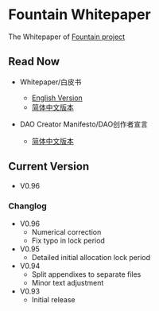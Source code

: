 # Fountain Whitepaper

The Whitepaper of [Fountain project](https://fountainhub.com)

## Read Now
- Whitepaper/白皮书
    - [English Version](./WP-Doc/en/Fountain-Whitepaper-en.md)
    - [简体中文版本](./WP-Doc/zh-cn/Fountian-Whitepaper-cn.md)

- DAO Creator Manifesto/DAO创作者宣言
    - [简体中文版本](./WP-Doc/zh-cn/DAO-Creator-Manifesto-cn.md)

## Current Version
- V0.96

### Changlog

- V0.96
  - Numerical correction
  - Fix typo in lock period
- V0.95
  - Detailed initial allocation lock period
- V0.94
  - Split appendixes to separate files
  - Minor text adjustment
- V0.93
  - Initial release
